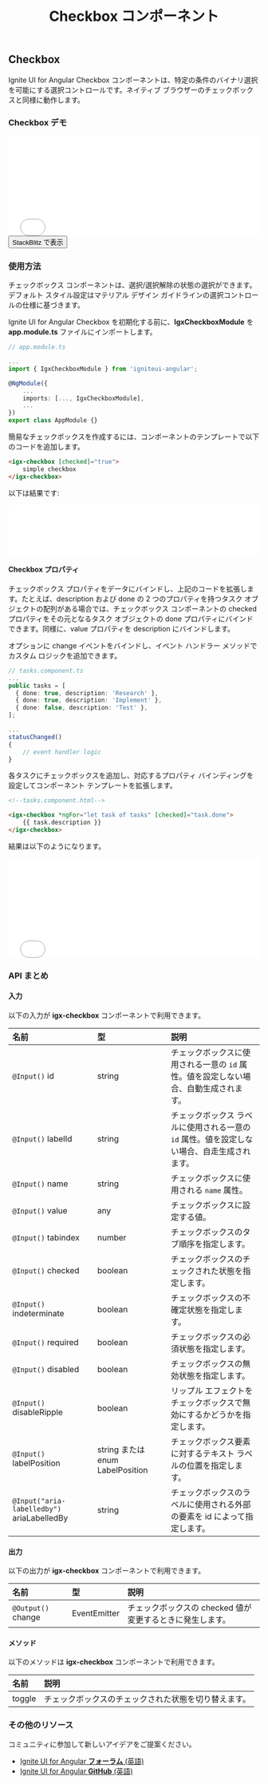 ﻿---
title: Checkbox コンポーネント
_description: Ignite UI for Angular Checkbox コンポーネントは、特定の条件のバイナリ選択を許可する選択コントロールです。
_keywords: Ignite UI for Angular, UI コントロール, Angular ウィジェット, web ウィジェット, UI ウィジェット, Angular, ネイティブ Angular コンポーネント スィート, ネイティブ Angular コントロール, ネイティブ Angular コンポーネント ライブラリ, Angular Checkbox コンポーネント, Angular Checkbox コントロール
_language: ja
---

## Checkbox

<p class="highlight">Ignite UI for Angular Checkbox コンポーネントは、特定の条件のバイナリ選択を可能にする選択コントロールです。ネイティブ ブラウザーのチェックボックスと同様に動作します。</p>
<div class="divider"></div>

### Checkbox デモ

<div class="sample-container loading" style="height: 200px">
<iframe id="form-elements-sample-iframe" src='{environment:demosBaseUrl}/checkbox-sample-2' width="100%" height="100%" seamless frameBorder="0" onload="onSampleIframeContentLoaded(this);"></iframe>
</div>
<div>
<button data-localize="stackblitz" class="stackblitz-btn" data-iframe-id="form-elements-sample-iframe" data-demos-base-url="{environment:demosBaseUrl}">StackBlitz で表示</button>
</div>
<div class="divider--half"></div>

### 使用方法

チェックボックス コンポーネントは、選択/選択解除の状態の選択ができます。デフォルト スタイル設定はマテリアル デザイン ガイドラインの選択コントロールの仕様に基づきます。

Ignite UI for Angular Checkbox を初期化する前に、**IgxCheckboxModule** を **app.module.ts** ファイルにインポートします。

```typescript
// app.module.ts

...
import { IgxCheckboxModule } from 'igniteui-angular';

@NgModule({
    ...
    imports: [..., IgxCheckboxModule],
    ...
})
export class AppModule {}
```

簡易なチェックボックスを作成するには、コンポーネントのテンプレートで以下のコードを追加します。

```html
<igx-checkbox [checked]="true">
    simple checkbox
</igx-checkbox>
```

以下は結果です:

<div class="sample-container" style="height: 100px">
<iframe src='{environment:demosBaseUrl}/checkbox-sample-1' width="100%" height="100%" seamless frameBorder="0"></iframe>
</div>

#### Checkbox プロパティ

チェックボックス プロパティをデータにバインドし、上記のコードを拡張します。たとえば、description および done の 2 つのプロパティを持つタスク オブジェクトの配列がある場合では、チェックボックス コンポーネントの checked プロパティをその元となるタスク オブジェクトの done プロパティにバインドできます。同様に、value プロパティを description にバインドします。

オプションに change イベントをバインドし、イベント ハンドラー メソッドでカスタム ロジックを追加できます。

```typescript
// tasks.component.ts
...
public tasks = [
  { done: true, description: 'Research' },
  { done: true, description: 'Implement' },
  { done: false, description: 'Test' },
];

...
statusChanged()
{
    // event handler logic
}
```

各タスクにチェックボックスを追加し、対応するプロパティ バインディングを設定してコンポーネント テンプレートを拡張します。

```html
<!--tasks.component.html-->

<igx-checkbox *ngFor="let task of tasks" [checked]="task.done">
    {{ task.description }}
</igx-checkbox>
```

結果は以下のようになります。

<div class="sample-container" style="height: 200px">
<iframe src='{environment:demosBaseUrl}/checkbox-sample-2' width="100%" height="100%" seamless frameBorder="0"></iframe>
</div>

### API まとめ

#### 入力

以下の入力が **igx-checkbox** コンポーネントで利用できます。

| 名前 | 型 | 説明 |
| :--- | :--- | :--- |
| `@Input()` id |    string   | チェックボックスに使用される一意の `id` 属性。値を設定しない場合、自動生成されます。 |
| `@Input()` labelId |    string   | チェックボックス ラベルに使用される一意の `id` 属性。値を設定しない場合、自走生成されます。 |
| `@Input()` name |  string | チェックボックスに使用される `name` 属性。|
| `@Input()` value | any | チェックボックスに設定する値。 |
| `@Input()` tabindex | number | チェックボックスのタブ順序を指定します。 |
| `@Input()` checked | boolean | チェックボックスのチェックされた状態を指定します。|
| `@Input()` indeterminate | boolean | チェックボックスの不確定状態を指定します。 |
| `@Input()` required | boolean | チェックボックスの必須状態を指定します。 |
| `@Input()` disabled | boolean | チェックボックスの無効状態を指定します。 |
| `@Input()` disableRipple | boolean | リップル エフェクトをチェックボックスで無効にするかどうかを指定します。 |
| `@Input()` labelPosition | string または enum LabelPosition | チェックボックス要素に対するテキスト ラベルの位置を指定します。 |
| `@Input("aria-labelledby")` ariaLabelledBy | string | チェックボックスのラベルに使用される外部の要素を id によって指定します。 |

<div class="divider"></div>

#### 出力

以下の出力が **igx-checkbox** コンポーネントで利用できます。

| 名前 | 型 | 説明 |
| :--- | :--- | :--- |
| `@Output()` change | EventEmitter<IChangeCheckboxEventArgs> | チェックボックスの checked 値が変更するときに発生します。 |
<div class="divider"></div>

#### メソッド

以下のメソッドは **igx-checkbox** コンポーネントで利用できます。

| 名前 | 説明|
| :--- | :--- |
| toggle | チェックボックスのチェックされた状態を切り替えます。 |
<div class="divider"></div>

### その他のリソース

<div class="divider--half"></div>
コミュニティに参加して新しいアイデアをご提案ください。

* [Ignite UI for Angular **フォーラム** (英語)](https://www.infragistics.com/community/forums/f/ignite-ui-for-angular)
* [Ignite UI for Angular **GitHub** (英語)](https://github.com/IgniteUI/igniteui-angular)
